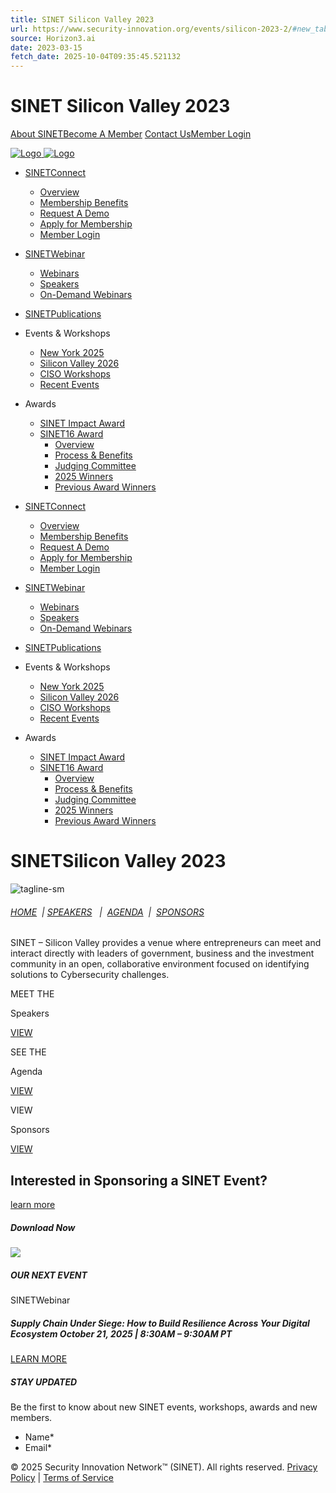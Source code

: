 ```yaml
---
title: SINET Silicon Valley 2023
url: https://www.security-innovation.org/events/silicon-2023-2/#new_tab
source: Horizon3.ai
date: 2023-03-15
fetch_date: 2025-10-04T09:35:45.521132
---
```


# SINET Silicon Valley 2023

[About SINET](/about-sinet/)[Become A Member](/sinetconnect/) [Contact Us](/contact/)[Member Login](https://www.sinet-connect.com)

[![Logo](https://sinet.wpenginepowered.com/wp-content/uploads/2016/08/logo.png) ![Logo](https://sinet.wpenginepowered.com/wp-content/themes/bridge/img/logo.png)](https://www.security-innovation.org/)

* [SINETConnect](https://www.security-innovation.org/sinetconnect/)

  + [Overview](https://www.security-innovation.org/sinetconnect/)
  + [Membership Benefits](https://www.security-innovation.org/sinetconnect-membership-benefits/)
  + [Request A Demo](https://www.security-innovation.org/sinet-connect-demo/)
  + [Apply for Membership](https://www.security-innovation.org/sinetconnect/apply/)
  + [Member Login](https://www.sinet-connect.com/login/)
* [SINETWebinar](https://www.security-innovation.org/sinetlive/)

  + [Webinars](https://www.security-innovation.org/sinetlive/)
  + [Speakers](https://www.security-innovation.org/sinetlive/speakers/)
  + [On-Demand Webinars](https://www.security-innovation.org/sinetlive/on-demand-webinars/)
* [SINETPublications](https://www.security-innovation.org/sinetpublications/)
* Events & Workshops

  + [New York 2025](https://www.security-innovation.org/events/new-york-2025/)
  + [Silicon Valley 2026](https://www.security-innovation.org/events/silicon-valley-2026)
  + [CISO Workshops](https://www.security-innovation.org/ciso-workshops/)
  + [Recent Events](https://www.security-innovation.org/events/past-events/)
* Awards

  + [SINET Impact Award](https://www.security-innovation.org/sinet-impact-award/)
  + [SINET16 Award](https://www.security-innovation.org/sinet16-award/)
    - [Overview](https://www.security-innovation.org/sinet16-award/)
    - [Process & Benefits](https://www.security-innovation.org/sinet16-award/benefits/)
    - [Judging Committee](https://www.security-innovation.org/sinet16-award/steering/)
    - [2025 Winners](https://www.security-innovation.org/sinet16-award/2024winners/)
    - [Previous Award Winners](https://www.security-innovation.org/sinet16-award/past-award-winners/)

* [SINETConnect](https://www.security-innovation.org/sinetconnect/)
  + [Overview](https://www.security-innovation.org/sinetconnect/)
  + [Membership Benefits](https://www.security-innovation.org/sinetconnect-membership-benefits/)
  + [Request A Demo](https://www.security-innovation.org/sinet-connect-demo/)
  + [Apply for Membership](https://www.security-innovation.org/sinetconnect/apply/)
  + [Member Login](https://www.sinet-connect.com/login/)
* [SINETWebinar](https://www.security-innovation.org/sinetlive/)
  + [Webinars](https://www.security-innovation.org/sinetlive/)
  + [Speakers](https://www.security-innovation.org/sinetlive/speakers/)
  + [On-Demand Webinars](https://www.security-innovation.org/sinetlive/on-demand-webinars/)
* [SINETPublications](https://www.security-innovation.org/sinetpublications/)
* Events & Workshops
  + [New York 2025](https://www.security-innovation.org/events/new-york-2025/)
  + [Silicon Valley 2026](https://www.security-innovation.org/events/silicon-valley-2026)
  + [CISO Workshops](https://www.security-innovation.org/ciso-workshops/)
  + [Recent Events](https://www.security-innovation.org/events/past-events/)
* Awards
  + [SINET Impact Award](https://www.security-innovation.org/sinet-impact-award/)
  + [SINET16 Award](https://www.security-innovation.org/sinet16-award/)
    - [Overview](https://www.security-innovation.org/sinet16-award/)
    - [Process & Benefits](https://www.security-innovation.org/sinet16-award/benefits/)
    - [Judging Committee](https://www.security-innovation.org/sinet16-award/steering/)
    - [2025 Winners](https://www.security-innovation.org/sinet16-award/2024winners/)
    - [Previous Award Winners](https://www.security-innovation.org/sinet16-award/past-award-winners/)

# SINETSilicon Valley 2023

![](https://sinet.wpenginepowered.com/wp-content/uploads/2022/03/tagline-sm.png "tagline-sm")

###### [HOME](/events/silicon-valley-2023/)  | [SPEAKERS](/events/silicon-valley-2023/speakers/)   |  [AGENDA](/events/silicon-valley-2023/agenda)  |  [SPONSORS](/events/silicon-valley-2023/sponsors)

SINET – Silicon Valley provides a venue where entrepreneurs can meet and interact directly with leaders of government, business and the investment community in an open, collaborative environment focused on identifying solutions to Cybersecurity challenges.

MEET THE

Speakers

[VIEW](https://www.security-innovation.org/events/silicon/speakers-2023-2/)

SEE THE

Agenda

[VIEW](https://www.security-innovation.org/events/silicon/agenda-23/)

VIEW

Sponsors

[VIEW](https://www.security-innovation.org/events/silicon/sponsors-2023-2/)

## Interested in Sponsoring a SINET Event?

[learn more](/sponsor)

##### Download Now

[![](https://sinet.wpenginepowered.com/wp-content/uploads/2025/07/Handbook-Website-Promo-Footer.png)](https://www.security-innovation.org/risk-executive-handbook-on-identity/)

##### OUR NEXT EVENT

SINETWebinar

##### Supply Chain Under Siege: How to Build Resilience Across Your Digital Ecosystem October 21, 2025 | 8:30AM – 9:30AM PT

[LEARN MORE](https://www.security-innovation.org/sinetlive/under-siege/)

##### STAY UPDATED

Be the first to know about new SINET events, workshops, awards and new members.

* Name\*
* Email\*

© 2025 Security Innovation Network™ (SINET). All rights reserved.
[Privacy Policy](/Privacy) | [Terms of Service](/terms)